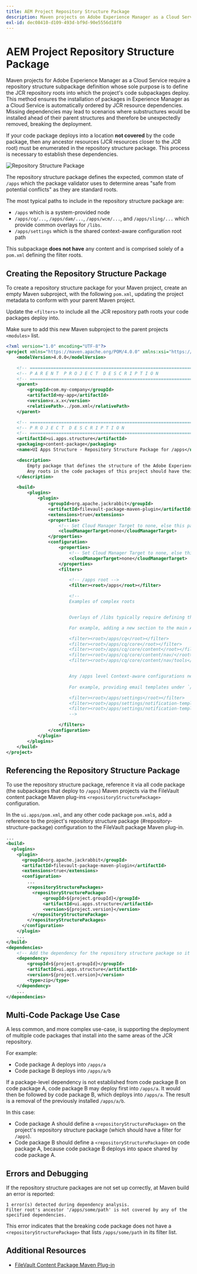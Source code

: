 ```yaml
---
title: AEM Project Repository Structure Package  
description: Maven projects on Adobe Experience Manager as a Cloud Service require a Repository Structure Subpackage definition whose sole purpose is to define the JCR repository roots in which the project's Code subpackages deploy into.
exl-id: dec08410-d109-493d-bf9d-90e5556d18f0
---
```

# AEM Project Repository Structure Package

Maven projects for Adobe Experience Manager as a Cloud Service require a repository structure subpackage definition whose sole purpose is to define the JCR repository roots into which the project's code subpackages deploy. This method ensures the installation of packages in Experience Manager as a Cloud Service is automatically ordered by JCR resource dependencies. Missing dependencies may lead to scenarios where substructures would be installed ahead of their parent structures and therefore be unexpectedly removed, breaking the deployment.

If your code package deploys into a location **not covered** by the code package, then any ancestor resources (JCR resources closer to the JCR root) must be enumerated in the repository structure package. This process is necessary to establish these dependencies.

![Repository Structure Package](./assets/repository-structure-packages.png)

The repository structure package defines the expected, common state of `/apps` which the package validator uses to determine areas "safe from potential conflicts" as they are standard roots.

The most typical paths to include in the repository structure package are:

+ `/apps` which is a system-provided node
+ `/apps/cq/...`, `/apps/dam/...`, `/apps/wcm/...`, and `/apps/sling/...` which provide common overlays for `/libs`.
+ `/apps/settings` which is the shared context-aware configuration root path

This subpackage **does not have** any content and is comprised solely of a `pom.xml` defining the filter roots.

## Creating the Repository Structure Package

To create a repository structure package for your Maven project, create an empty Maven subproject, with the following `pom.xml`, updating the project metadata to conform with your parent Maven project.

Update the `<filters>` to include all the JCR repository path roots your code packages deploy into.

Make sure to add this new Maven subproject to the parent projects `<modules>` list.

```xml
<?xml version="1.0" encoding="UTF-8"?>
<project xmlns="https://maven.apache.org/POM/4.0.0" xmlns:xsi="https://www.w3.org/2001/XMLSchema-instance" xsi:schemaLocation="https://maven.apache.org/POM/4.0.0 https://maven.apache.org/maven-v4_0_0.xsd">
    <modelVersion>4.0.0</modelVersion>

    <!-- ====================================================================== -->
    <!-- P A R E N T  P R O J E C T  D E S C R I P T I O N                      -->
    <!-- ====================================================================== -->
    <parent>
        <groupId>com.my-company</groupId>
        <artifactId>my-app</artifactId>
        <version>x.x.x</version>
        <relativePath>../pom.xml</relativePath>
    </parent>

    <!-- ====================================================================== -->
    <!-- P R O J E C T  D E S C R I P T I O N                                   -->
    <!-- ====================================================================== -->
    <artifactId>ui.apps.structure</artifactId>
    <packaging>content-package</packaging>
    <name>UI Apps Structure - Repository Structure Package for /apps</name>

    <description>
        Empty package that defines the structure of the Adobe Experience Manager repository the code packages in this project deploy into.
        Any roots in the code packages of this project should have their parent enumerated in the filters list below.
    </description>

    <build>
        <plugins>
            <plugin>
                <groupId>org.apache.jackrabbit</groupId>
                <artifactId>filevault-package-maven-plugin</artifactId>
                <extensions>true</extensions>
                <properties>
                    <!-- Set Cloud Manager Target to none, else this package is deployed and remove all defined filter roots -->
                    <cloudManagerTarget>none</cloudManagerTarget>
                </properties>
                <configuration>
                    <properties>
                        <!-- Set Cloud Manager Target to none, else this package is deployed and remove all defined filter roots -->
                        <cloudManagerTarget>none</cloudManagerTarget>
                    </properties>
                    <filters>

                        <!-- /apps root -->
                        <filter><root>/apps</root></filter>

                        <!--
                        Examples of complex roots


                        Overlays of /libs typically require defining the overlay structure, at each level here.

                        For example, adding a new section to the main AEM Tools navigation, necessitates the following rules:

                        <filter><root>/apps/cq</root></filter>
                        <filter><root>/apps/cq/core</root></filter>
                        <filter><root>/apps/cq/core/content</root></filter>
                        <filter><root>/apps/cq/core/content/nav/</root></filter>
                        <filter><root>/apps/cq/core/content/nav/tools</root></filter>


                        Any /apps level Context-aware configurations need to enumerated here. 
                        
                        For example, providing email templates under `/apps/settings/notification-templates/com.day.cq.replication` necessitates the following rules:

                        <filter><root>/apps/settings</root></filter>
                        <filter><root>/apps/settings/notification-templates</root></filter>
                        <filter><root>/apps/settings/notification-templates/com.day.cq.replication</root></filter>
                        -->

                    </filters>
                </configuration>
            </plugin>
        </plugins>
    </build>
</project>
```

## Referencing the Repository Structure Package

To use the repository structure package, reference it via all code package (the subpackages that deploy to `/apps`) Maven projects via the FileVault content package Maven plug-ins `<repositoryStructurePackage>` configuration.

In the `ui.apps/pom.xml`, and any other code package `pom.xml`s, add a reference to the project's repository structure package (#repository-structure-package) configuration to the FileVault package Maven plug-in.

```xml
...
<build>
  <plugins>
    <plugin>
      <groupId>org.apache.jackrabbit</groupId>
      <artifactId>filevault-package-maven-plugin</artifactId>
      <extensions>true</extensions>
      <configuration>
        ...
        <repositoryStructurePackages>
          <repositoryStructurePackage>
              <groupId>${project.groupId}</groupId>
              <artifactId>ui.apps.structure</artifactId>
              <version>${project.version}</version>
          </repositoryStructurePackage>
        </repositoryStructurePackages>
      </configuration>
    </plugin>
    ...
</build>
<dependencies>
    <!-- Add the dependency for the repository structure package so it resolves -->
    <dependency>
        <groupId>${project.groupId}</groupId>
        <artifactId>ui.apps.structure</artifactId>
        <version>${project.version}</version>
        <type>zip</type>
    </dependency>
    ...
</dependencies>
```

## Multi-Code Package Use Case

A less common, and more complex use-case, is supporting the deployment of multiple code packages that install into the same areas of the JCR repository.

For example:

+ Code package A deploys into `/apps/a`
+ Code package B deploys into `/apps/a/b`

If a package-level dependency is not established from code package B on code package A, code package B may deploy first into `/apps/a`. It would then be followed by code package B, which deploys into `/apps/a`. The result is a removal of the previously installed `/apps/a/b`.

In this case:

+ Code package A should define a `<repositoryStructurePackage>` on the project's repository structure package (which should have a filter for `/apps`).
+ Code package B should define a `<repositoryStructurePackage>` on code package A, because code package B deploys into space shared by code package A.

## Errors and Debugging

If the repository structure packages are not set up correctly, at Maven build an error is reported:

```
1 error(s) detected during dependency analysis.
Filter root's ancestor '/apps/some/path' is not covered by any of the specified dependencies.
```

This error indicates that the breaking code package does not have a `<repositoryStructurePackage>` that lists `/apps/some/path` in its filter list.

## Additional Resources

+ [FileVault Content Package Maven Plug-in](https://jackrabbit.apache.org/filevault-package-maven-plugin/)
